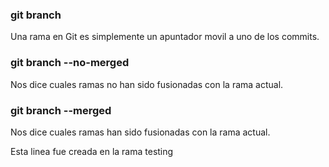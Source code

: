 ### git branch 
Una rama en Git es simplemente un apuntador movil a uno de los commits.

### git branch --no-merged 
Nos dice cuales ramas no han sido fusionadas con la rama actual.

### git branch --merged 
Nos dice cuales ramas han sido fusionadas con la rama actual.

Esta linea fue creada en la rama testing
